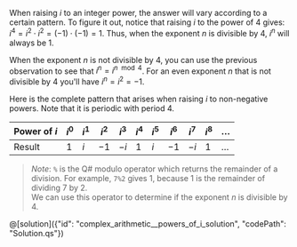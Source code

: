 When raising $i$ to an integer power, the answer will vary according to a certain pattern.
To figure it out, notice that raising $i$ to the power of 4 gives: $i^4 = i^2 \cdot i^2 = (-1) \cdot (-1) = 1$.
Thus, when the exponent $n$ is divisible by 4, $i^n$ will always be 1.

When the exponent $n$ is not divisible by 4, you can use the previous observation to see that $i^n = i^{n \mod 4}$.
For an even exponent $n$ that is not divisible by 4 you'll have $i^n = i^2 = -1.$

Here is the complete pattern that arises when raising $i$ to non-negative powers. Note that it is periodic with period 4.

|Power of $i$ | $i^0$ | $i^1$ | $i^2$ | $i^3$ | $i^4$ | $i^5$ | $i^6$ | $i^7$ | $i^8$ | $\dots$ |
|----|----|----|----|----|----|----|----|----|----|----|
|Result | $1$ | $i$ | $-1$ | $-i$ | $1$ | $i$ | $-1$ | $-i$ | $1$ | $\dots$ |

> *Note*:  `%` is the Q# modulo operator which returns the remainder of a division. For example, `7%2` gives 1, because 1 is the remainder of dividing 7 by 2.  
> We can use this operator to determine if the exponent $n$ is divisible by 4.

@[solution]({"id": "complex_arithmetic__powers_of_i_solution", "codePath": "Solution.qs"})
